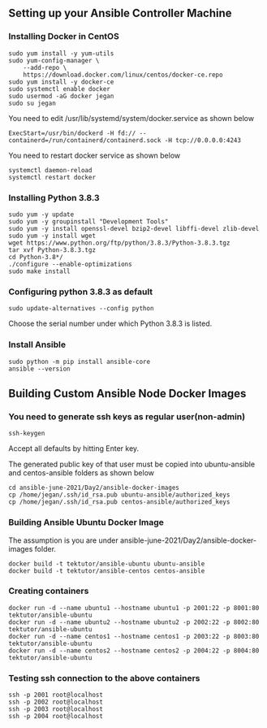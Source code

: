 ## Setting up your Ansible Controller Machine

### Installing Docker in CentOS
```
sudo yum install -y yum-utils
sudo yum-config-manager \
    --add-repo \
    https://download.docker.com/linux/centos/docker-ce.repo
sudo yum install -y docker-ce
sudo systemctl enable docker
sudo usermod -aG docker jegan
sudo su jegan
```
You need to edit /usr/lib/systemd/system/docker.service as shown below 
```
ExecStart=/usr/bin/dockerd -H fd:// --containerd=/run/containerd/containerd.sock -H tcp://0.0.0.0:4243
```
You need to restart docker service as shown below
```
systemctl daemon-reload
systemctl restart docker
```
### Installing Python 3.8.3
```
sudo yum -y update
sudo yum -y groupinstall "Development Tools"
sudo yum -y install openssl-devel bzip2-devel libffi-devel zlib-devel
sudo yum -y install wget
wget https://www.python.org/ftp/python/3.8.3/Python-3.8.3.tgz
tar xvf Python-3.8.3.tgz
cd Python-3.8*/
./configure --enable-optimizations
sudo make install
```

### Configuring python 3.8.3 as default
```
sudo update-alternatives --config python
```
Choose the serial number under which Python 3.8.3 is listed.

### Install Ansible
```
sudo python -m pip install ansible-core
ansible --version
```

## Building Custom Ansible Node Docker Images

### You need to generate ssh keys as regular user(non-admin)
```
ssh-keygen
```
Accept all defaults by hitting Enter key.

The generated public key of that user must be copied into ubuntu-ansible and centos-ansible folders as shown below
```
cd ansible-june-2021/Day2/ansible-docker-images
cp /home/jegan/.ssh/id_rsa.pub ubuntu-ansible/authorized_keys
cp /home/jegan/.ssh/id_rsa.pub centos-ansible/authorized_keys
```

### Building Ansible Ubuntu Docker Image
The assumption is you are under ansible-june-2021/Day2/ansible-docker-images folder.
```
docker build -t tektutor/ansible-ubuntu ubuntu-ansible 
docker build -t tektutor/ansible-centos centos-ansible
```

### Creating containers
```
docker run -d --name ubuntu1 --hostname ubuntu1 -p 2001:22 -p 8001:80 tektutor/ansible-ubuntu
docker run -d --name ubuntu2 --hostname ubuntu2 -p 2002:22 -p 8002:80 tektutor/ansible-ubuntu
docker run -d --name centos1 --hostname centos1 -p 2003:22 -p 8003:80 tektutor/ansible-ubuntu
docker run -d --name centos2 --hostname centos2 -p 2004:22 -p 8004:80 tektutor/ansible-ubuntu
```

### Testing ssh connection to the above containers
```
ssh -p 2001 root@localhost
ssh -p 2002 root@localhost
ssh -p 2003 root@localhost
ssh -p 2004 root@localhost
```

